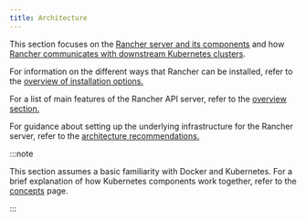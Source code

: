 ```yaml
---
title: Architecture
---
```


This section focuses on the [Rancher server and its components](../reference-guides/rancher-manager-architecture/rancher-server-and-components.md) and how [Rancher communicates with downstream Kubernetes clusters](../reference-guides/rancher-manager-architecture/communicating-with-downstream-user-clusters.md).

For information on the different ways that Rancher can be installed, refer to the [overview of installation options.](installation-and-upgrade.md#overview-of-installation-options)

For a list of main features of the Rancher API server, refer to the [overview section.](../getting-started/overview.md#features-of-the-rancher-api-server)

For guidance about setting up the underlying infrastructure for the Rancher server, refer to the [architecture recommendations.](../reference-guides/rancher-manager-architecture/architecture-recommendations.md)

:::note

This section assumes a basic familiarity with Docker and Kubernetes. For a brief explanation of how Kubernetes components work together, refer to the [concepts](../reference-guides/kubernetes-concepts.md) page.

:::
